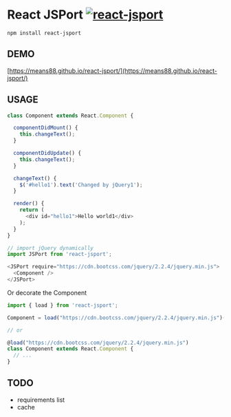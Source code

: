 React JSPort [![react-jsport](https://badge.fury.io/js/react-jsport.svg)](https://www.npmjs.com/package/react-jsport)
===

```
npm install react-jsport
```

DEMO
---
[https://means88.github.io/react-jsport/](https://means88.github.io/react-jsport/)

USAGE
---

```js
class Component extends React.Component {

  componentDidMount() {
    this.changeText();
  }

  componentDidUpdate() {
    this.changeText();
  }

  changeText() {
    $('#hello1').text('Changed by jQuery1');
  }

  render() {
    return (
      <div id="hello1">Hello world1</div>
    );
  }
}

// import jQuery dynamically
import JSPort from 'react-jsport';

<JSPort require="https://cdn.bootcss.com/jquery/2.2.4/jquery.min.js">
  <Component />
</JSPort>
```

Or decorate the Component

```js
import { load } from 'react-jsport';

Component = load("https://cdn.bootcss.com/jquery/2.2.4/jquery.min.js")(Component);

// or

@load("https://cdn.bootcss.com/jquery/2.2.4/jquery.min.js")
class Component extends React.Component {
  // ...
}
```

TODO
---
- requirements list
- cache

